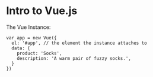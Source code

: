 # Intro to Vue.js
  The Vue Instance:
    
    var app = new Vue({
      el: '#app', // the element the instance attaches to
      data: {
        product: 'Socks',
        description: 'A warm pair of fuzzy socks.',
      }
    })